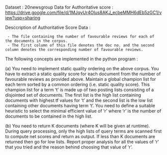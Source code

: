 Dataset : 20newsgroup 
Data for Authoritative score : https://drive.google.com/file/d/1MJqyUr4Olus8AKJ_ecbeMMH6dEb5zGC1/view?usp=sharing

Desccription of Authoritative Score Data : 


     - The file containing the number of favourable reviews for each of the documents in the corpus.
     - The first column of this file denotes the doc no. and the second column denotes the corresponding number of favourable reviews.


The following concepts are implemented in the python program :

(a) You need to implement static quality ordering on the above corpus. You have to extract
a static quality score for each document from the number of favourable reviews as provided
above. Maintain a global champion list for each term sorted by a common ordering (i.e. static
quality score). This champion list for a term ‘t’ is made up of two posting lists consisting of a
disjointed set of documents. The first list is the high list containing documents with highest tf
values for ‘t’ and the second list is the low list containing other documents having term ‘t’. You
need to define a suitable heuristic to select the minimal efficient value of ‘r’ where ‘r’ is the
number of documents to be contained in the high list.

(b) You need to return K documents (where K will be given at runtime). During query
processing, only the high lists of query terms are scanned first to compute net scores and return
as output. If less than K documents are returned then go for low lists. Report proper analysis for
all the values of ‘r’ that you tried and the reason behind choosing that value of ‘r’.

